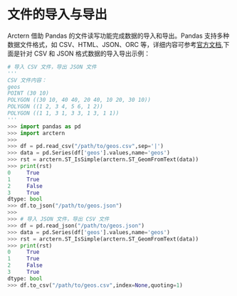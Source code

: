 # 文件的导入与导出

Arctern 借助 Pandas 的文件读写功能完成数据的导入和导出。Pandas 支持多种数据文件格式，如 CSV、HTML、JSON、ORC 等，详细内容可参考[官方文档](https://pandas.pydata.org/pandas-docs/stable/reference/io.html),下面是针对 CSV 和 JSON 格式数据的导入导出示例：

```python
# 导入 CSV 文件，导出 JSON 文件
'''
CSV 文件内容：
geos
POINT (30 10)
POLYGON ((30 10, 40 40, 20 40, 10 20, 30 10))
POLYGON ((1 2, 3 4, 5 6, 1 2))
POLYGON ((1 1, 3 1, 3 3, 1 3, 1 1))
'''
>>> import pandas as pd
>>> import arctern
>>>
>>> df = pd.read_csv("/path/to/geos.csv",sep='|')
>>> data = pd.Series(df['geos'].values,name='geos')
>>> rst = arctern.ST_IsSimple(arctern.ST_GeomFromText(data))
>>> print(rst)
0     True
1     True
2     False
3     True
dtype: bool
>>> df.to_json("/path/to/geos.json")
>>>
>>> # 导入 JSON 文件，导出 CSV 文件
>>> df = pd.read_json("/path/to/geos.json")
>>> data = pd.Series(df['geos'].values,name='geos')
>>> rst = arctern.ST_IsSimple(arctern.ST_GeomFromText(data))
>>> print(rst)
0     True
1     True
2     False
3     True
dtype: bool
>>> df.to_csv("/path/to/geos.csv",index=None,quoting=1)
```